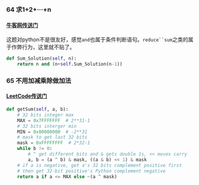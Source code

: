 ### 64 求1+2+···+n

#### [牛客网传送门](https://www.nowcoder.com/practice/7a0da8fc483247ff8800059e12d7caf1?tpId=13&tqId=11200&tPage=3&rp=1&ru=%2Fta%2Fcoding-interviews&qru=%2Fta%2Fcoding-interviews%2Fquestion-ranking)

这题对python不是很友好，感觉`and`也属于条件判断语句。`reduce``sum`之类的属于作弊行为，这里就不贴了。

```python
def Sum_Solution(self, n):
    return n and (n+self.Sum_Solution(n-1))
```

### 65 不用加减乘除做加法

#### [LeetCode传送门](https://leetcode.com/problems/sum-of-two-integers/description/)

```python
def getSum(self, a, b):
    # 32 bits integer max
    MAX = 0x7FFFFFFF  # 2**31-1
    # 32 bits interger min  
    MIN = 0x80000000  # -2**31
    # mask to get last 32 bits
    mask = 0xFFFFFFFF  # 2*32-1
    while b != 0:
        # ^ get different bits and & gets double 1s, << moves carry
        a, b = (a ^ b) & mask, ((a & b) << 1) & mask
    # if a is negative, get a's 32 bits complement positive first
    # then get 32-bit positive's Python complement negative
    return a if a <= MAX else ~(a ^ mask)
```